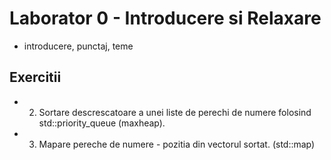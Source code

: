 # Laborator 0 - Introducere si Relaxare
  * introducere, punctaj, teme

## Exercitii
* 2. Sortare descrescatoare a unei liste de perechi de numere folosind std::priority_queue (maxheap).
* 3. Mapare pereche de numere - pozitia din vectorul sortat. (std::map)
